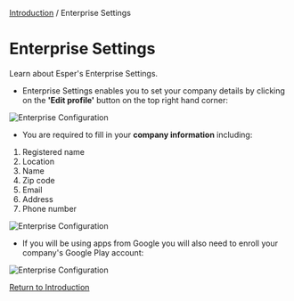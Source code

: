 [Introduction](../index.md) / Enterprise Settings

# Enterprise Settings

Learn about Esper's Enterprise Settings.

*   Enterprise Settings enables you to set your company details by clicking on the **'Edit profile'** button on the top right hand corner:

![Enterprise Configuration](https://documentation-media.s3.amazonaws.com/images/2_EC.width-800.png?AWSAccessKeyId=AKIAJHOTEM5S4GAN2SGA)

*   You are required to fill in your **company information** including:

1.  Registered name
2.  Location
3.  Name
4.  Zip code
5.  Email
6.  Address
7.  Phone number

![Enterprise Configuration](https://documentation-media.s3.amazonaws.com/images/1_EC.width-800.png?AWSAccessKeyId=AKIAJHOTEM5S4GAN2SGA)

*   If you will be using apps from Google you will also need to enroll your company's Google Play account:

![Enterprise Configuration](https://documentation-media.s3.amazonaws.com/images/2_EC.width-800.png?AWSAccessKeyId=AKIAJHOTEM5S4GAN2SGA)

[Return to Introduction](../index.md)
